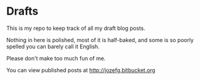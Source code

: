 Drafts
======

This is my repo to keep track of all my draft blog posts.

Nothing in here is polished, most of it is half-baked,
and some is so poorly spelled you can barely call it English.

Please don't make too much fun of me.

You can view published posts at http://jozefg.bitbucket.org
